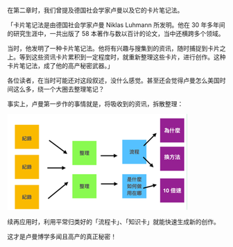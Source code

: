 
在第二章时，我们曾提及德国社会学家卢曼以及它的卡片笔记法。

「卡片笔记法是由德国社会学家卢曼 Niklas Luhmann 所发明。他在 30 年多年间的研究生涯中，一共出版了 58 本著作与数以百计的论文，当中还横跨多个领域。

当时，他发明了一种卡片笔记法。他将有兴趣与搜集到的资讯，随时捕捉到卡片之上。等到这些资讯卡片累积到一定程度时，就重新整理这些卡片，进行创作。这种卡片笔记法，成了他的高产秘密武器。」

各位读者，在当时可能还对这段叙述，没什么感觉。甚至还会觉得卢曼怎么美国时间这么多，绕一个大圈去整理笔记？

事实上，卢曼第一步作的事情就是，将吸收到的资讯，拆散整理：

![](images/20230626221402.png)

续再应用时，利用平常归类好的「流程卡」、「知识卡」就能快速生成新的创作。

这才是卢曼博学多闻且高产的真正秘密！